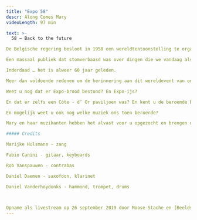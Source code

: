 ```yaml
---
title: "Expo 58"
descr: Along Comes Mary
videoLength: 97 min

text: >-
  58 – Back to the future

De Belgische regering besloot in 1958 een wereldtentoonstelling te organiseren in de Heizel. Deze tentoonstelling stond volledig in het teken van het geloof in vrijheid en vooruitgang, dat zo kenmerkend was voor de jaren vijfig en zestig. Meer dan 42 miljoen mensen bezochten de wereldtentoonstelling, die door koning Boudewijn werd geopend met een oproep tot vrede en sociale en economische vooruitgang.

Een massaal publiek dat stomverbaasd was over dingen die we vandaag als vanzelfsprekend beschouwen. Dwarrelend door de verschillende paviljoenen, starend naar wat men modern en vooruitstrevend noemde en bezorgd over de futuristische bouwstijlen waarvan men dacht dat de voorovergebogen gevels het mogelijk niet zouden trekken.  

Inderdaad … het is alweer 60 jaar geleden.

Meer dan voldoende redenen om de herinnering aan dit wereldevent van onder het stof te halen.

Weet u nog dat er Expo-brood bestond? En Expo-ijs?

En dat er zelfs een Côte - d’ Or paviljoen was? En kent u de beroemde Expo-ster nog?

En mogelijk weet u ook nog welke muziek ons toen beroerde?

Mary en haar muzikanten hebben het alvast voor u opgezocht en brengen de muziek van toen weer helemaal tot leven doorheen deze fijne muzikale ode aan Expo 58. Op een manier zoals alleen Along Comes Mary dat kan.

##### Credits

Marijke Hulsmans - zang

Fabio Canini - gitaar, keyboards

Rob Vanspauwen - contrabas

Daniel Daemen - saxofoon, klarinet

Daniel Vanderhoydonks - hammond, trompet, drums

‍

Opname als livestream op 26 september 2019 door Moose-Stache en [Beeldstorm](http://www.beeldstorm.be) (Jan Bosteels)
---
```

